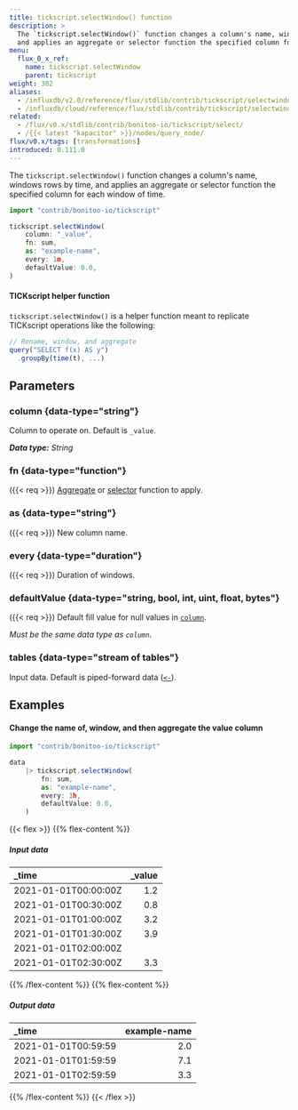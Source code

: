 ```yaml
---
title: tickscript.selectWindow() function
description: >
  The `tickscript.selectWindow()` function changes a column's name, windows rows by time,
  and applies an aggregate or selector function the specified column for each window of time.
menu:
  flux_0_x_ref:
    name: tickscript.selectWindow
    parent: tickscript
weight: 302
aliases:
  - /influxdb/v2.0/reference/flux/stdlib/contrib/tickscript/selectwindow/
  - /influxdb/cloud/reference/flux/stdlib/contrib/tickscript/selectwindow/
related:
  - /flux/v0.x/stdlib/contrib/bonitoo-io/tickscript/select/
  - /{{< latest "kapacitor" >}}/nodes/query_node/
flux/v0.x/tags: [transformations]
introduced: 0.111.0
---
```


The `tickscript.selectWindow()` function changes a column's name, windows rows by time,
and applies an aggregate or selector function the specified column for each window of time.

```js
import "contrib/bonitoo-io/tickscript"

tickscript.selectWindow(
    column: "_value",
    fn: sum,
    as: "example-name",
    every: 1m,
    defaultValue: 0.0,
)
```

#### TICKscript helper function
`tickscript.selectWindow()` is a helper function meant to replicate TICKscript operations
like the following:

```js
// Rename, window, and aggregate
query("SELECT f(x) AS y")
  .groupBy(time(t), ...)
```

## Parameters

### column {data-type="string"}
Column to operate on.
Default is `_value`.

_**Data type:** String_

### fn {data-type="function"}
({{< req >}})
[Aggregate](/flux/v0.x/function-types/#aggregates) or [selector](/flux/v0.x/function-types/#selectors)
function to apply.

### as {data-type="string"}
({{< req >}})
New column name.

### every {data-type="duration"}
({{< req >}})
Duration of windows.

### defaultValue {data-type="string, bool, int, uint, float, bytes"}
({{< req >}})
Default fill value for null values in [`column`](#column).

_Must be the same data type as `column`._

### tables {data-type="stream of tables"}
Input data.
Default is piped-forward data ([`<-`](/flux/v0.x/spec/expressions/#pipe-expressions)).

## Examples

#### Change the name of, window, and then aggregate the value column
```js
import "contrib/bonitoo-io/tickscript"

data
    |> tickscript.selectWindow(
        fn: sum,
        as: "example-name",
        every: 1h,
        defaultValue: 0.0,
    )
```

{{< flex >}}
{{% flex-content %}}
##### Input data
| _time                | _value |
|:-----                | ------:|
| 2021-01-01T00:00:00Z | 1.2    |
| 2021-01-01T00:30:00Z | 0.8    |
| 2021-01-01T01:00:00Z | 3.2    |
| 2021-01-01T01:30:00Z | 3.9    |
| 2021-01-01T02:00:00Z |        |
| 2021-01-01T02:30:00Z | 3.3    |
{{% /flex-content %}}
{{% flex-content %}}
##### Output data
| _time               | example-name |
|:-----               | ------------:|
| 2021-01-01T00:59:59 | 2.0          |
| 2021-01-01T01:59:59 | 7.1          |
| 2021-01-01T02:59:59 | 3.3          |
{{% /flex-content %}}
{{< /flex >}}
